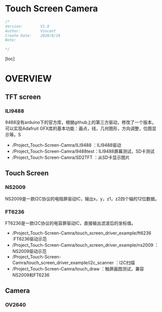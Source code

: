 # Touch Screen Camera

```c++
/*
Version:		V1.0
Author:			Vincent
Create Date:	2020/8/19
Note:
	
*/
```

[toc]

# OVERVIEW

## TFT screen
### ILI9488

9488没有arduino下的官方库，根据github上的第三方驱动，修改了一个版本。可以实现Adafruit GFX库的基本功能：画点，线，几何图形，方向调整，位图显示等。S

- /Project_Touch-Screen-Camra/ILI9488 ：ILI9488驱动
- /Project_Touch-Screen-Camra/9488test：ILI9488屏幕测试，SD卡测试
- /Project_Touch-Screen-Camra/SD2TFT ：从SD卡显示图片



## Touch Screen

### NS2009

NS2009是一款I2C协议的电阻屏驱动IC，输出x，y，z1，z2四个轴的12位数据。

### FT6236

FT6236是一款I2C协议的电容屏驱动IC，直接输出滤波后的坐标值。

- /Project_Touch-Screen-Camra/touch_screen_driver_example/ft6236 :FT6236驱动示范
- /Project_Touch-Screen-Camra/touch_screen_driver_example/ns2009 ：NS2009驱动示范
- /Project_Touch-Screen-Camra/touch_screen_driver_example/i2c_scanner ：I2C扫描
- /Project_Touch-Screen-Camra/touch_draw ：触屏画图测试，兼容NS2009和FT6236



## Camera

### OV2640

